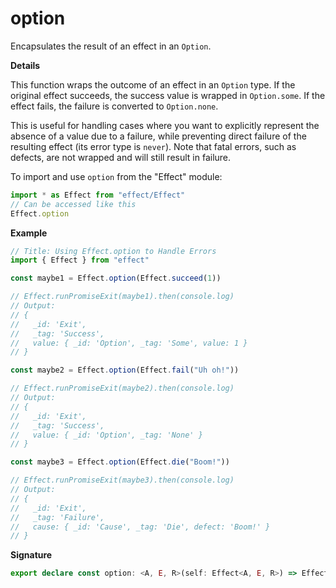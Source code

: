 # option

Encapsulates the result of an effect in an `Option`.

**Details**

This function wraps the outcome of an effect in an `Option` type. If the
original effect succeeds, the success value is wrapped in `Option.some`. If
the effect fails, the failure is converted to `Option.none`.

This is useful for handling cases where you want to explicitly represent the
absence of a value due to a failure, while preventing direct failure of the
resulting effect (its error type is `never`). Note that fatal errors, such as
defects, are not wrapped and will still result in failure.

To import and use `option` from the "Effect" module:

```ts
import * as Effect from "effect/Effect"
// Can be accessed like this
Effect.option
```

**Example**

```ts
// Title: Using Effect.option to Handle Errors
import { Effect } from "effect"

const maybe1 = Effect.option(Effect.succeed(1))

// Effect.runPromiseExit(maybe1).then(console.log)
// Output:
// {
//   _id: 'Exit',
//   _tag: 'Success',
//   value: { _id: 'Option', _tag: 'Some', value: 1 }
// }

const maybe2 = Effect.option(Effect.fail("Uh oh!"))

// Effect.runPromiseExit(maybe2).then(console.log)
// Output:
// {
//   _id: 'Exit',
//   _tag: 'Success',
//   value: { _id: 'Option', _tag: 'None' }
// }

const maybe3 = Effect.option(Effect.die("Boom!"))

// Effect.runPromiseExit(maybe3).then(console.log)
// Output:
// {
//   _id: 'Exit',
//   _tag: 'Failure',
//   cause: { _id: 'Cause', _tag: 'Die', defect: 'Boom!' }
// }
```

**Signature**

```ts
export declare const option: <A, E, R>(self: Effect<A, E, R>) => Effect<Option.Option<A>, never, R>
```
